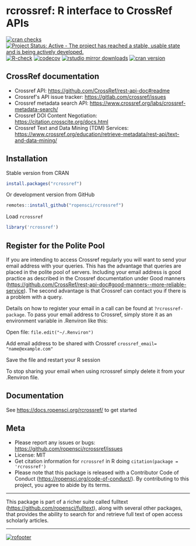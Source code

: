 rcrossref: R interface to CrossRef APIs
=======================================



[![cran checks](https://cranchecks.info/badges/worst/rcrossref)](https://cranchecks.info/pkgs/rcrossref)
[![Project Status: Active - The project has reached a stable, usable state and is being actively developed.](https://www.repostatus.org/badges/latest/active.svg)](https://www.repostatus.org/#active)
[![R-check](https://github.com/ropensci/rcrossref/workflows/R-check/badge.svg)](https://github.com/ropensci/rcrossref/actions/)
[![codecov](https://codecov.io/gh/ropensci/rcrossref/branch/master/graph/badge.svg)](https://codecov.io/gh/ropensci/rcrossref)
[![rstudio mirror downloads](https://cranlogs.r-pkg.org/badges/rcrossref)](https://github.com/r-hub/cranlogs.app)
[![cran version](https://www.r-pkg.org/badges/version/rcrossref)](https://cran.r-project.org/package=rcrossref)

## CrossRef documentation

* Crossref API: https://github.com/CrossRef/rest-api-doc#readme
* Crossref's API issue tracker: https://gitlab.com/crossref/issues
* Crossref metadata search API: https://www.crossref.org/labs/crossref-metadata-search/
* Crossref DOI Content Negotiation: https://citation.crosscite.org/docs.html
* Crossref Text and Data Mining (TDM) Services: https://www.crossref.org/education/retrieve-metadata/rest-api/text-and-data-mining/

## Installation

Stable version from CRAN


```r
install.packages("rcrossref")
```

Or development version from GitHub


```r
remotes::install_github("ropensci/rcrossref")
```

Load `rcrossref`


```r
library('rcrossref')
```

## Register for the Polite Pool

If you are intending to access Crossref regularly you will want to send your email address with your queries. This has the advantage that queries are placed in the polite pool of servers. Including your email address is good practice as described in the Crossref documentation under Good manners (https://github.com/CrossRef/rest-api-doc#good-manners--more-reliable-service). The second advantage is that Crossref can contact you if there is a problem with a query.

Details on how to register your email in a call can be found at `?rcrossref-package`. To pass your email address to Crossref, simply store it as an environment variable in .Renviron like this:

Open file: `file.edit("~/.Renviron")`

Add email address to be shared with Crossref `crossref_email= "name@example.com"`

Save the file and restart your R session

To stop sharing your email when using rcrossref simply delete it from your .Renviron file. 

## Documentation

See https://docs.ropensci.org/rcrossref/ to get started

## Meta

* Please report any issues or bugs: https://github.com/ropensci/rcrossref/issues
* License: MIT
* Get citation information for `rcrossref` in R doing `citation(package = 'rcrossref')`
* Please note that this package is released with a Contributor Code of Conduct (https://ropensci.org/code-of-conduct/). By contributing to this project, you agree to abide by its terms.

---

This package is part of a richer suite called fulltext (https://github.com/ropensci/fulltext), along with several other packages, that provides the ability to search for and retrieve full text of open access scholarly articles.

---

[![rofooter](https://ropensci.org/public_images/github_footer.png)](https://ropensci.org)
